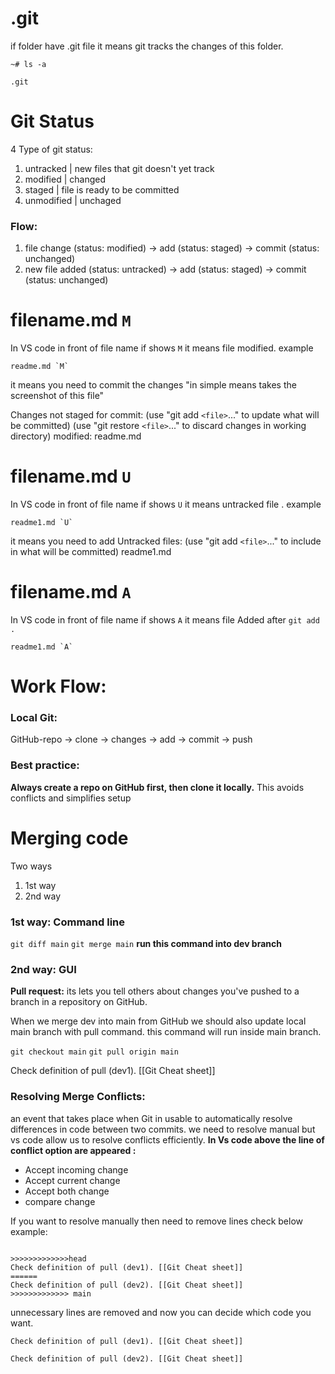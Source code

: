 # .git
if folder have .git file it means git tracks the changes of this folder. 
```
~# ls -a

.git
```

# Git Status

4 Type of git status:

1. untracked                   |    new files that git doesn't yet track
2. modified                     |    changed
3. staged                         |    file is ready to be committed
4. unmodified                 |    unchaged

### Flow: 
1. file change (status: modified) -> add (status: staged) -> commit (status: unchanged)
2. new file added (status: untracked) -> add (status: staged) -> commit (status: unchanged)

# filename.md `M`
In VS code in front of file name if shows `M` it means file modified. example
```
readme.md `M`
```
it means you need to commit the changes "in simple means takes the screenshot of this file"

Changes not staged for commit:
  (use "git add `<file>`..." to update what will be committed)
  (use "git restore `<file>`..." to discard changes in working directory)
	  modified:   readme.md

# filename.md `U`
In VS code in front of file name if shows `U` it means untracked file . example
```
readme1.md `U`
```
it means you need to add 
Untracked files:
  (use "git add `<file>`..." to include in what will be committed)
        readme1.md

# filename.md `A`
In VS code in front of file name if shows `A` it means file Added after `git add .`
```
readme1.md `A`
```

# Work Flow: 

### Local Git:
 GitHub-repo -> clone -> changes -> add -> commit -> push
### Best practice:
**Always create a repo on GitHub first, then clone it locally.** This avoids conflicts and simplifies setup 

# Merging code

Two ways
1. 1st way
2. 2nd way

### 1st way:  Command line

`git diff main`
`git merge main`                                  **run this command into dev branch**

### 2nd way: GUI

**Pull request:** its lets you tell others about changes you've pushed to a branch in a repository on GitHub.


When we merge dev into main from GitHub we should also update local main branch with pull command. this command will run inside main branch.

`git checkout main`
`git pull origin main`

Check definition of pull (dev1). [[Git Cheat sheet]]

### Resolving Merge Conflicts:

an event that takes place when Git in usable to automatically resolve differences in code between two commits.
we need to resolve manual but vs code allow us to resolve conflicts efficiently.
**In Vs code above the line of conflict option are appeared :**
- Accept  incoming change
- Accept current change
- Accept both change
- compare change

If you want to resolve manually then need to remove lines check below example:

```

>>>>>>>>>>>>>head 
Check definition of pull (dev1). [[Git Cheat sheet]]
======
Check definition of pull (dev2). [[Git Cheat sheet]]
>>>>>>>>>>>>> main
```

unnecessary lines are removed and now you can decide which code you want.

```
Check definition of pull (dev1). [[Git Cheat sheet]]

Check definition of pull (dev2). [[Git Cheat sheet]]
```

